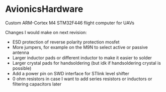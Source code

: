# AvionicsHardware

Custom ARM-Cortex M4 STM32F446 flight computer for UAVs

Changes I would make on next revision:
- ESD protection of reverse polarity protection mosfet
- More jumpers, for example on the M9N to select active or passive antenna
- Larger inductor pads or different inductor to make it easier to solder
- Larger crystal pads for handsoldering (but idk if handsoldering crystal is possible)
- Add a power pin on SWD interface for STlink level shifter
- 0 ohm resistors in case I want to add series resistors or inductors or filtering capacitors later
